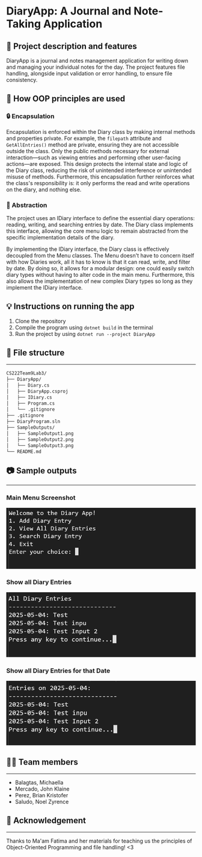 ﻿# DiaryApp: A Journal and Note-Taking Application

## 📘 Project description and features

DiaryApp is a journal and notes management application for writing down and managing your individual notes for the day. The project features file handling, alongside input validation or error handling, to ensure file consistency.

## 🧱 How OOP principles are used

### 🔒 Encapsulation

Encapsulation is enforced within the Diary class by making internal methods and properties private. For example, the `filepath` attribute and `GetAllEntries()` method are private, ensuring they are not accessible outside the class. Only the public methods necessary for external interaction—such as viewing entries and performing other user-facing actions—are exposed. This design protects the internal state and logic of the Diary class, reducing the risk of unintended interference or unintended misuse of methods. Furthermore, this encapsulation further reinforces what the class's responsibility is: it only performs the read and write operations on the diary, and nothing else.

### 💭 Abstraction

The project uses an IDiary interface to define the essential diary operations: reading, writing, and searching entries by date. The Diary class implements this interface, allowing the core menu logic to remain abstracted from the specific implementation details of the diary.

By implementing the IDiary interface, the Diary class is effectively decoupled from the Menu classes. The Menu doesn't have to concern itself with how Diaries work, all it has to know is that it can read, write, and filter by date. By doing so, it allows for a modular design: one could easily switch diary types without having to alter code in the main menu. Furthermore, this also allows the implementation of new complex Diary types so long as they implement the IDiary interface.

## 💡 Instructions on running the app

1. Clone the repository
2. Compile the program using `dotnet build` in the terminal
3. Run the project by using `dotnet run --project DiaryApp`

## 📁 File structure
___

```
CS222Team9Lab3/
├── DiaryApp/
│   ├── Diary.cs
│   ├── DiaryApp.csproj
│   ├── IDiary.cs
│   ├── Program.cs
│   └── .gitignore
├── .gitignore
├── DiaryProgram.sln
├── SampleOutputs/
│   ├── SampleOutput1.png
│   ├── SampleOutput2.png
│   └── SampleOutput3.png
└── README.md
```


## 📷 Sample outputs
___

### Main Menu Screenshot
![SampleOutput1](SampleOutputs/SampleOutput1.png)

### Show all Diary Entries
![SampleOutput2](SampleOutputs/SampleOutput2.png)

### Show all Diary Entries for that Date
![SampleOutput3](SampleOutputs/SampleOutput3.png)


## 👨‍💻 Team members
___

- Balagtas, Michaella
- Mercado, John Klaine
- Perez, Brian Kristofer
- Saludo, Noel Zyrence


## 🙏 Acknowledgement
___

Thanks to Ma'am Fatima and her materials for teaching us the principles of Object-Oriented Programming and file handling! <3